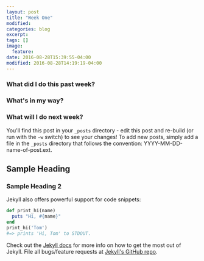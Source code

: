 ```yaml
---
layout: post
title: "Week One"
modified:
categories: blog
excerpt:
tags: []
image:
  feature:
date: 2016-08-28T15:39:55-04:00
modified: 2016-08-28T14:19:19-04:00
---
```


### What did I do this past week?

### What's in my way?

### What will I do next week?

You'll find this post in your `_posts` directory - edit this post and re-build (or run with the `-w` switch) to see your changes!
To add new posts, simply add a file in the `_posts` directory that follows the convention: YYYY-MM-DD-name-of-post.ext.

## Sample Heading

### Sample Heading 2

Jekyll also offers powerful support for code snippets:

```ruby
def print_hi(name)
  puts "Hi, #{name}"
end
print_hi('Tom')
#=> prints 'Hi, Tom' to STDOUT.
```

Check out the [Jekyll docs][jekyll] for more info on how to get the most out of Jekyll. File all bugs/feature requests at [Jekyll's GitHub repo][jekyll-gh].

[jekyll-gh]: https://github.com/jekyll/jekyll
[jekyll]:    http://jekyllrb.com
